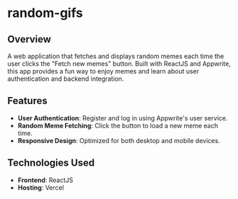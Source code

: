 # random-gifs

## Overview

A web application that fetches and displays random memes each time the user clicks the "Fetch new memes" button. Built with ReactJS and Appwrite, this app provides a fun way to enjoy memes and learn about user authentication and backend integration.

## Features

- **User Authentication**: Register and log in using Appwrite's user service.
- **Random Meme Fetching**: Click the button to load a new meme each time.
- **Responsive Design**: Optimized for both desktop and mobile devices.

## Technologies Used

- **Frontend**: ReactJS
- **Hosting**: Vercel
